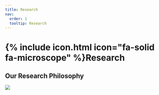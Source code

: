```yaml
---
title: Research
nav:
  order: 1
  tooltip: Research
---
```


# {% include icon.html icon="fa-solid fa-microscope" %}Research


## Our Research Philosophy



![](https://www.youtube.com/watch?v=8r-kniupke4?width=800&height=500)